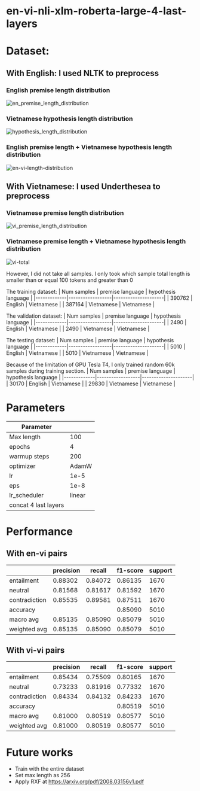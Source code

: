 # en-vi-nli-xlm-roberta-large-4-last-layers

# Dataset:
## With English: I used NLTK to preprocess

### English premise length distribution
![en_premise_length_distribution](https://user-images.githubusercontent.com/101851984/172543158-8978be27-86ad-4990-9e09-fd21371d8cda.png)
### Vietnamese hypothesis length distribution
![hypothesis_length_distribution](https://user-images.githubusercontent.com/101851984/172543638-f1ccc80e-d908-428e-8c79-8256a86f07f0.png)
### English premise length + Vietnamese hypothesis length distribution
![en-vi-length-distribution](https://user-images.githubusercontent.com/101851984/172543744-ff236083-4bca-46d0-895c-b4d9842226c9.png)

## With Vietnamese: I used Underthesea to preprocess
### Vietnamese premise length distribution
![vi_premise_length_distribution](https://user-images.githubusercontent.com/101851984/172543957-3ca3a7ee-92d8-4707-b12f-7a90374d8ea9.png)
### Vietnamese premise length + Vietnamese hypothesis length distribution
![vi-total](https://user-images.githubusercontent.com/101851984/172544045-88e7a7ce-ab21-4225-88a5-21b9ac4ef8c4.png)

However, I did not take all samples. I only took which sample total length is smaller than or equal 100 tokens and greater than 0

The training dataset:
| Num samples | premise language | hypothesis language |
|-------------|------------------|---------------------|
| 390762      | English          | Vietnamese          |
| 387164      | Vietnamese       | Vietnamese          |

The validation dataset:
| Num samples | premise language | hypothesis language |
|-------------|------------------|---------------------|
| 2490        | English          | Vietnamese          |
| 2490        | Vietnamese       | Vietnamese          |

The testing dataset:
| Num samples | premise language | hypothesis language |
|-------------|------------------|---------------------|
| 5010        | English          | Vietnamese          |
| 5010        | Vietnamese       | Vietnamese          |

Because of the limitation of GPU Tesla T4, I only trained random 60k samples during training section.
| Num samples | premise language | hypothesis language |
|-------------|------------------|---------------------|
| 30170       | English          | Vietnamese          |
| 29830       | Vietnamese       | Vietnamese          |

# Parameters

| Parameter               |                        |
|-------------------------|------------------------|
| Max length              | 100                    |
| epochs                  | 4                      |
| warmup steps            | 200                    |
| optimizer               | AdamW                  |
| lr                      | 1e-5                   |
| eps                     | 1e-8                   |
| lr_scheduler            | linear                 |
| concat 4 last layers                             |

# Performance
## With en-vi pairs
|              | precision | recall   | f1-score | support |
|--------------|-----------|----------|----------|---------|
| entailment   | 0.88302   | 0.84072  | 0.86135  | 1670    |
| neutral      | 0.81568   | 0.81617  | 0.81592  | 1670    |
| contradiction| 0.85535   | 0.89581  | 0.87511  | 1670    |
| accuracy     |           |          | 0.85090  | 5010    |
| macro avg    | 0.85135   | 0.85090  | 0.85079  | 5010    |
| weighted avg | 0.85135   | 0.85090  | 0.85079  | 5010    |

## With vi-vi pairs
|              | precision | recall   | f1-score | support |
|--------------|-----------|----------|----------|---------|
| entailment   | 0.85434   | 0.75509  | 0.80165  | 1670    |
| neutral      | 0.73233   | 0.81916  | 0.77332  | 1670    |
| contradiction| 0.84334   | 0.84132  | 0.84233  | 1670    |
| accuracy     |           |          | 0.80519  | 5010    |
| macro avg    | 0.81000   | 0.80519  | 0.80577  | 5010    |
| weighted avg | 0.81000   | 0.80519  | 0.80577  | 5010    |

# Future works
- Train with the entire dataset
- Set max length as 256
- Apply RXF at https://arxiv.org/pdf/2008.03156v1.pdf
